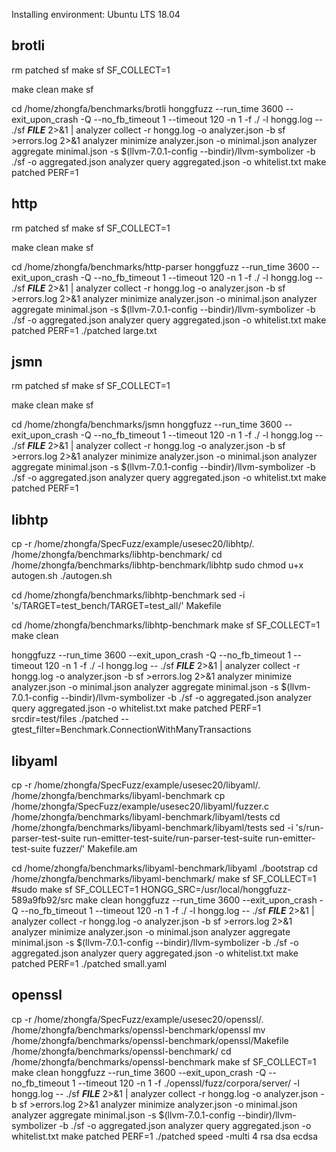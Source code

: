 Installing environment: Ubuntu LTS 18.04
## brotli
rm patched sf
make sf SF_COLLECT=1

make clean
make sf

cd /home/zhongfa/benchmarks/brotli
honggfuzz  --run_time 3600 --exit_upon_crash -Q --no_fb_timeout 1 --timeout 120 -n 1 -f ./ -l hongg.log -- ./sf ___FILE___ 2>&1 | analyzer collect -r hongg.log -o analyzer.json -b sf >errors.log 2>&1
analyzer minimize analyzer.json -o minimal.json
analyzer aggregate minimal.json -s $(llvm-7.0.1-config --bindir)/llvm-symbolizer -b ./sf -o aggregated.json
analyzer query aggregated.json -o whitelist.txt
make patched PERF=1

## http
rm patched sf
make sf SF_COLLECT=1

make clean
make sf

cd /home/zhongfa/benchmarks/http-parser
honggfuzz  --run_time 3600 --exit_upon_crash -Q --no_fb_timeout 1 --timeout 120 -n 1 -f ./ -l hongg.log -- ./sf ___FILE___ 2>&1 | analyzer collect -r hongg.log -o analyzer.json -b sf >errors.log 2>&1
analyzer minimize analyzer.json -o minimal.json
analyzer aggregate minimal.json -s $(llvm-7.0.1-config --bindir)/llvm-symbolizer -b ./sf -o aggregated.json
analyzer query aggregated.json -o whitelist.txt
make patched PERF=1
./patched large.txt

## jsmn
rm patched sf
make sf SF_COLLECT=1

make clean
make sf

cd /home/zhongfa/benchmarks/jsmn
honggfuzz  --run_time 3600 --exit_upon_crash -Q --no_fb_timeout 1 --timeout 120 -n 1 -f ./ -l hongg.log -- ./sf ___FILE___ 2>&1 | analyzer collect -r hongg.log -o analyzer.json -b sf >errors.log 2>&1
analyzer minimize analyzer.json -o minimal.json
analyzer aggregate minimal.json -s $(llvm-7.0.1-config --bindir)/llvm-symbolizer -b ./sf -o aggregated.json
analyzer query aggregated.json -o whitelist.txt
make patched PERF=1


## libhtp
cp -r /home/zhongfa/SpecFuzz/example/usesec20/libhtp/. /home/zhongfa/benchmarks/libhtp-benchmark/
cd /home/zhongfa/benchmarks/libhtp-benchmark/libhtp
sudo chmod u+x autogen.sh
./autogen.sh

cd /home/zhongfa/benchmarks/libhtp-benchmark
sed -i 's/TARGET=test_bench/TARGET=test_all/' Makefile

cd /home/zhongfa/benchmarks/libhtp-benchmark
make sf SF_COLLECT=1
make clean

honggfuzz  --run_time 3600 --exit_upon_crash -Q --no_fb_timeout 1 --timeout 120 -n 1 -f ./ -l hongg.log -- ./sf ___FILE___ 2>&1 | analyzer collect -r hongg.log -o analyzer.json -b sf >errors.log 2>&1
analyzer minimize analyzer.json -o minimal.json
analyzer aggregate minimal.json -s $(llvm-7.0.1-config --bindir)/llvm-symbolizer -b ./sf -o aggregated.json
analyzer query aggregated.json -o whitelist.txt
make patched PERF=1
srcdir=test/files ./patched --gtest_filter=Benchmark.ConnectionWithManyTransactions

## libyaml
cp -r /home/zhongfa/SpecFuzz/example/usesec20/libyaml/. /home/zhongfa/benchmarks/libyaml-benchmark
cp /home/zhongfa/SpecFuzz/example/usesec20/libyaml/fuzzer.c /home/zhongfa/benchmarks/libyaml-benchmark/libyaml/tests
cd /home/zhongfa/benchmarks/libyaml-benchmark/libyaml/tests
sed -i 's/run-parser-test-suite run-emitter-test-suite/run-parser-test-suite run-emitter-test-suite fuzzer/' Makefile.am

cd /home/zhongfa/benchmarks/libyaml-benchmark/libyaml 
./bootstrap
cd /home/zhongfa/benchmarks/libyaml-benchmark/
make sf SF_COLLECT=1 #sudo make sf SF_COLLECT=1 HONGG_SRC=/usr/local/honggfuzz-589a9fb92/src
make clean
honggfuzz  --run_time 3600 --exit_upon_crash -Q --no_fb_timeout 1 --timeout 120 -n 1 -f ./ -l hongg.log -- ./sf ___FILE___ 2>&1 | analyzer collect -r hongg.log -o analyzer.json -b sf >errors.log 2>&1
analyzer minimize analyzer.json -o minimal.json
analyzer aggregate minimal.json -s $(llvm-7.0.1-config --bindir)/llvm-symbolizer -b ./sf -o aggregated.json
analyzer query aggregated.json -o whitelist.txt
make patched PERF=1
./patched small.yaml

## openssl
cp -r /home/zhongfa/SpecFuzz/example/usesec20/openssl/. /home/zhongfa/benchmarks/openssl-benchmark/openssl
mv /home/zhongfa/benchmarks/openssl-benchmark/openssl/Makefile /home/zhongfa/benchmarks/openssl-benchmark/
cd /home/zhongfa/benchmarks/openssl-benchmark
make sf SF_COLLECT=1
make clean
honggfuzz  --run_time 3600 --exit_upon_crash -Q --no_fb_timeout 1 --timeout 120 -n 1 -f ./openssl/fuzz/corpora/server/ -l hongg.log -- ./sf ___FILE___ 2>&1 | analyzer collect -r hongg.log -o analyzer.json -b sf >errors.log 2>&1
analyzer minimize analyzer.json -o minimal.json
analyzer aggregate minimal.json -s $(llvm-7.0.1-config --bindir)/llvm-symbolizer -b ./sf -o aggregated.json
analyzer query aggregated.json -o whitelist.txt
make patched PERF=1
./patched speed -multi 4 rsa dsa ecdsa
